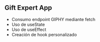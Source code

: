 ## Gift Expert App
- Consumo endpoint GIPHY mediante fetch
- Uso de useState
- Uso de useEffect
- Creación de hook personalizado